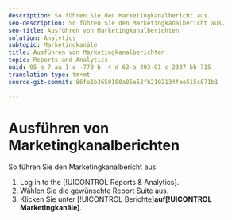 ```yaml
---
description: So führen Sie den Marketingkanalbericht aus.
seo-description: So führen Sie den Marketingkanalbericht aus.
seo-title: Ausführen von Marketingkanalberichten
solution: Analytics
subtopic: Marketingkanäle
title: Ausführen von Marketingkanalberichten
topic: Reports and Analytics
uuid: 95 a 7 aa 1 e -770 b -4 d 63-a 493-91 c 2337 bb 715
translation-type: tm+mt
source-git-commit: 86fe1b3650100a05e52fb2102134fee515c871b1

---
```



# Ausführen von Marketingkanalberichten

So führen Sie den Marketingkanalbericht aus.

1. Log in to the [!UICONTROL Reports &amp; Analytics].
1. Wählen Sie die gewünschte Report Suite aus.
1. Klicken Sie unter [!UICONTROL Berichte]**auf[!UICONTROL Marketingkanäle]**.
